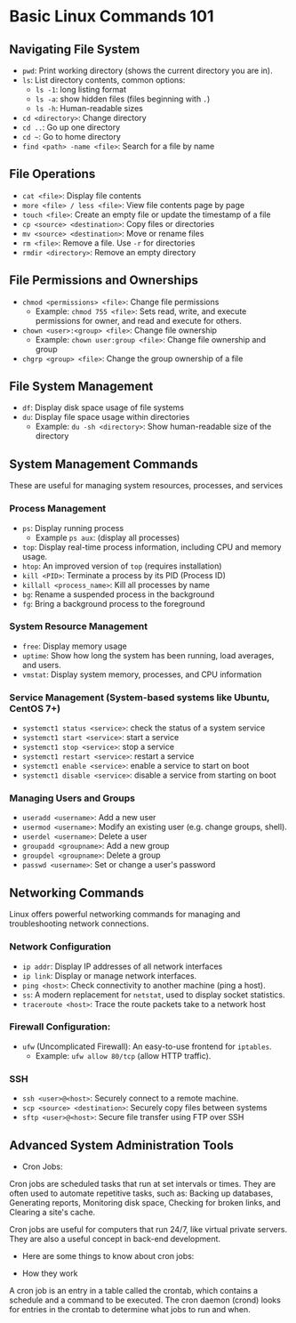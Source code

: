 # Basic Linux Commands 101

## Navigating File System

- `pwd`: Print working directory (shows the current directory you are in).
- `ls`: List directory contents, common options:
    * `ls -1`: long listing format
    * `ls -a`: show hidden files (files beginning with `.`)
    * `ls -h`: Human-readable sizes
- `cd <directory>`: Change directory
- `cd ..`: Go up one directory
- `cd ~`: Go to home directory
- `find <path> -name <file>`: Search for a file by name

## File Operations

- `cat <file>`: Display file contents
- `more <file> / less <file>`: View file contents page by page
- `touch <file>`: Create an empty file or update the timestamp of a file
- `cp <source> <destination>`: Copy files or directories
- `mv <source> <destination>`: Move or rename files
- `rm <file>`: Remove a file. Use `-r` for directories
- `rmdir <directory>`: Remove an empty directory

## File Permissions and Ownerships

- `chmod <permissions> <file>`: Change file permissions
    * Example: `chmod 755 <file>`: Sets read, write, and execute permissions for owner, and
    read and execute for others.
- `chown <user>:<group> <file>`: Change file ownership
    * Example: `chown user:group <file>`: Change file ownership and group
- `chgrp <group> <file>`: Change the group ownership of a file

## File System Management

- `df`: Display disk space usage of file systems
- `du`: Display file space usage within directories
    * Example: `du -sh <directory>`: Show human-readable size of the directory

## System Management Commands

These are useful for managing system resources, processes, and services

### Process Management

- `ps`: Display running process
    * Example `ps aux`: (display all processes)
- `top`: Display real-time process information, including CPU and memory usage.
- `htop`: An improved version of `top` (requires installation)
- `kill <PID>`: Terminate a process by its PID (Process ID)
- `killall <process_name>`: Kill all processes by name
- `bg`: Rename a suspended process in the background
- `fg`: Bring a background process to the foreground

### System Resource Management

- `free`: Display memory usage
- `uptime`: Show how long the system has been running, load averages, and users.
- `vmstat`: Display system memory, processes, and CPU information

### Service Management (System-based systems like Ubuntu, CentOS 7+)

- `systemct1 status <service>`: check the status of a system service
- `systemct1 start <service>`: start a service
- `systemct1 stop <service>`: stop a service
- `systemct1 restart <service>`: restart a service
- `systemct1 enable <service>`: enable a service to start on boot
- `systemct1 disable <service>`: disable a service from starting on boot

### Managing Users and Groups

- `useradd <username>`: Add a new user
- `usermod <username>`: Modify an existing user (e.g. change groups, shell).
- `userdel <username>`: Delete a user
- `groupadd <groupname>`: Add a new group
- `groupdel <groupname>`: Delete a group
- `passwd <username>`: Set or change a user's password

## Networking Commands

Linux offers powerful networking commands for managing and troubleshooting network connections.

### Network Configuration

- `ip addr`: Display IP addresses of all network interfaces
- `ip link`: Display or manage network interfaces.
- `ping <host>`: Check connectivity to another machine (ping a host).
- `ss`: A modern replacement for `netstat`, used to display socket statistics.
- `traceroute <host>`: Trace the route packets take to a network host


### Firewall Configuration:

- `ufw` (Uncomplicated Firewall): An easy-to-use frontend for `iptables`.
    * Example: `ufw allow 80/tcp` (allow HTTP traffic).

### SSH

- `ssh <user>@<host>`: Securely connect to a remote machine.
- `scp <source> <destination>`: Securely copy files between systems
- `sftp <user>@<host>`: Secure file transfer using FTP over SSH

## Advanced System Administration Tools

- Cron Jobs:

Cron jobs are scheduled tasks that run at set intervals or times. They are often used to automate repetitive tasks, such as: Backing up databases, Generating reports, Monitoring disk space, Checking for broken links, and Clearing a site's cache.

Cron jobs are useful for computers that run 24/7, like virtual private servers. They are also a useful concept in back-end development.

- Here are some things to know about cron jobs:

* How they work

A cron job is an entry in a table called the crontab, which contains a schedule and a command to be executed. The cron daemon (crond) looks for entries in the crontab to determine what jobs to run and when.

